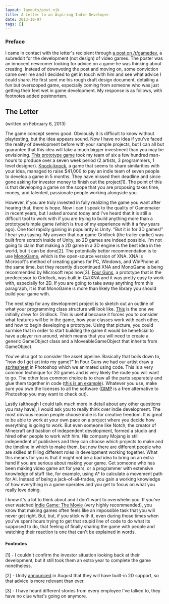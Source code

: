 ```yaml
---
layout: layouts/post.njk
title: A Letter to an Aspiring Indie Developer
date: 2013-10-07
tags: []
---
```


### Preface

I came in contact with the letter's recipient through [a post on /r/gamedev](http://www.reddit.com/r/gamedev/comments/17y5uy/is_there_a_reddit_for_getting_feedback_on_game/), a subreddit for the development (not design) of video games. The poster was an innocent newcomer looking for advice on a game he was thinking about creating. Instead of downvoting the post and moving on, some conviction came over me and I decided to get in touch with him and see what advice I could share. He first sent me his rough draft design document, detailing a fun but overscoped game, especially coming from someone who was just getting their feet wet in game development. My response is as follows, with footnotes added postmortem.

## The Letter

(written on February 6, 2013)

The game concept seems good. Obviously it is difficult to know without playtesting, but the idea appears sound. Now I have no idea if you've faced the reality of development before with your sample projects, but I can all but guarantee that this idea will take a much bigger investment than you may be envisioning. [This prototype game](http://www.youtube.com/watch?v=Wy90X3PyzcY) took my team of six a few hundred man-hours to produce over a seven week period (2 artists, 3 programmers, 1 level designer). [Knock-knock](http://www.kickstarter.com/projects/1535515364/knock-knock), a game that seems to share similarities with your idea, managed to raise $41,000 to pay an indie team of seven people to develop a game in 5 months. They have missed their deadline and since gone asking for investor money to finish out the project[1]. The point of this is that developing a game on the scope that you are proposing takes time, money, and talented, passionate people working alongside you.

However, if you are truly invested in fully realizing the game you want after hearing that, there is hope. Now I can't speak to the quality of Gamemaker in recent years, but I asked around today and I've heard that it is still a difficult tool to work with if you are trying to build anything more than a prototype/simple game (which is true of my experience with it a few years ago). One tool rapidly gaining in popularity is Unity. "But it is for 3D games!" I hear you saying. My answer that our game Gridlock (the trailer earlier) was built from scratch inside of Unity, so 2D games are indeed possible. I'm not going to claim that making a 2D game in a 3D engine is the best idea in the world, but it can be done[2]. The potentially better recommendation is to use [MonoGame](http://www.monogame.net/), which is the open-source version of XNA. XNA is Microsoft's method of creating games for PC, Windows, and WinPhone at the same time, but they recently discontinued XNA and MonoGame is being recommended by Microsoft reps now[3]. [Four Guns](http://www.youtube.com/watch?v=ncJOLBVFGpk), a prototype that is the predecessor to Gridlock, was built in C#/XNA and it was pretty easy to work with, especially for 2D. If you are going to take away anything from this paragraph, it is that MonoGame is more than likely the library you should build your game with.

The next step for any development project is to sketch out an outline of what your programming class structure will look like. [This](http://res.cloudinary.com/danieljost/image/upload/v1381814501/gridlock_whiteboard_gg8wpx.jpg) is the one we initially drew for Gridlock. This is useful because it forces you to consider what features will be in the game, how your classes work with each other, and how to begin developing a prototype. Using that picture, you could surmise that in order to start building the game it would be beneficial to have a player run around, which means that you will need to create a generic GameObject class and a MoveableGameObject that inherits from GameObject.

You've also got to consider the asset pipeline. Basically that boils down to, "how do I get art into my game?" In Four Guns we had our artist draw a [spritesheet](http://res.cloudinary.com/danieljost/image/upload/v1381814626/fourguns_spritesheet_t7tpgf.png) in Photoshop which we animated using code. This is a very common technique for 2D games and is very likely the route you will want to go. The other less common choice is to draw all the parts separately and glue them together in code ([this is an example](http://www.youtube.com/watch?v=Kei_o46v2s8)). Whatever you use, make sure you own the licenses to all the software ([GIMP](http://www.gimp.org/) is a free alternative to Photoshop you may want to check out).

Lastly (although I could talk much more in detail about any other questions you may have), I would ask you to really think over indie development. The most obvious reason people choose indie is for creative freedom. It is great to be able to work at your own pace on a project where you decide how everything is going to work. But even someone like Notch, the creator of Minecraft and bastion of independent development, formed a studio and hired other people to work with him. His company Mojang is still independent of publishers and they can choose which projects to make and the timeline in which to make them, but now there are different people who are skilled at filling different roles in development working together. What this means for you is that it might not be a bad idea to bring on an extra hand if you are serious about making your game. Get someone who has been making video game art for years, or a programmer with extensive knowledge of stuff like, for example, using A* to calculate a movement path for AI. Instead of being a jack-of-all-trades, you gain a working knowledge of how everything in a game operates and you get to focus on what you really love doing.

I know it's a lot to think about and I don't want to overwhelm you. If you've ever watched [Indie Game: The Movie](http://buy.indiegamethemovie.com) (very highly recommended), you know that making games often feels like an impossible task that you will never get right. But, but, if you stick with it, even during those times when you've spent hours trying to get that stupid line of code to do what its supposed to do, that feeling of finally sharing the game with people and watching their reaction is one that can't be explained in words.

#### Footnotes

[1] - I couldn't confirm the investor situation looking back at their development, but it still took them an extra year to complete the game nonetheless.
<p style="text-align: left;">[2] - Unity <a href="http://blogs.unity3d.com/2013/08/28/unity-native-2d-tools/">announced</a> in August that they will have built-in 2D support, so that advice is more relevant than ever.</p>
[3] - I have heard different stories from every employee I've talked to, they have no clue what's going on anymore.
